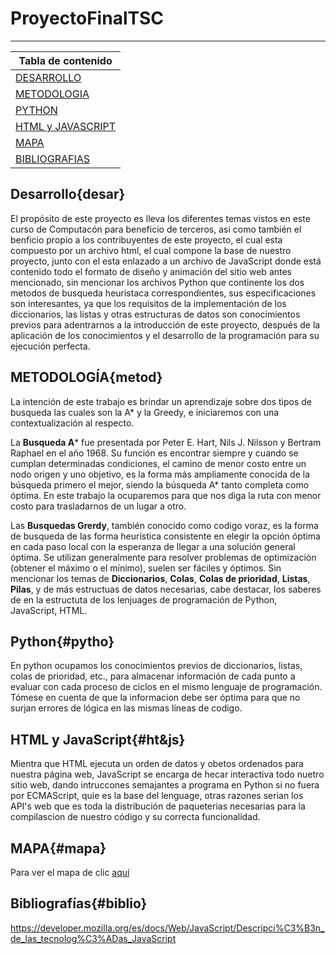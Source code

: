 # ProyectoFinalTSC

***

|Tabla de contenido             |
|-------------------------------|
|[DESARROLLO](desar)                     |
|[METODOLOGIA](metod)                    |
|[PYTHON](pytho)                         |
|[HTML y JAVASCRIPT](ht&js)              |
|[MAPA](mapa)                           |
|[BIBLIOGRAFIAS](bibli)                  |

## Desarrollo{desar}
El propósito de este proyecto es lleva los diferentes temas vistos en este curso de Computacón para beneficio de terceros, asi como también el benficio propio a los contribuyentes de este proyecto, el cual esta compuesto por un archivo html, el cual compone la base de nuestro proyecto, junto con el esta enlazado a un archivo de JavaScript donde está contenido todo el formato de diseño y animación del sitio web antes mencionado, sin mencionar los archivos Python que continente los dos metodos de busqueda heuristaca correspondientes, sus especificaciones son interesantes, ya que los requisitos de la implementación de los diccionarios, las listas y otras estructuras de datos son conocimientos previos para adentrarnos a la introducción de este proyecto, después de la aplicación de los conocimientos y el desarrollo de la programación para su ejecución perfecta.


## METODOLOGÍA{metod}
La intención de este trabajo es brindar un aprendizaje sobre dos tipos de busqueda las cuales son la A* y la Greedy, e iniciaremos con una contextualización al respecto.

La **Busqueda A*** fue presentada por Peter E. Hart, Nils J. Nilsson y Bertram Raphael en el año 1968. Su función es encontrar siempre y cuando se cumplan determinadas condiciones, el camino de menor costo entre un nodo origen y uno objetivo, es la forma más ampliamente conocida de la búsqueda primero el mejor, siendo la búsqueda A* tanto completa como óptima. En este trabajo la ocuparemos para que nos diga la ruta con menor costo para trasladarnos de un lugar a otro.

Las **Busquedas Grerdy**, también conocido como codigo voraz, es la forma de busqueda de las forma heurística consistente en elegir la opción óptima en cada paso local con la esperanza de llegar a una solución general óptima. Se utilizan generalmente para resolver problemas de optimización (obtener el máximo o el mínimo), suelen ser fáciles y óptimos.
Sin mencionar los temas de **Diccionarios**, **Colas**, **Colas de prioridad**, **Listas**, **Pilas**, y de más estructuas de datos necesarias, cabe destacar, los saberes de en la estructuta de los lenjuages de programación de Python, JavaScript, HTML.

## Python{#pytho}
En python ocupamos los conocimientos previos de diccionarios, listas, colas de prioridad, etc., para almacenar información de cada punto a evaluar con cada proceso de ciclos en el mismo lenguaje de programación. Tómese en cuenta de que la informacion debe ser óptima para que no surjan errores de lógica en las mismas líneas de codigo. 

## HTML y JavaScript{#ht&js}
Mientra que HTML ejecuta un orden de datos y obetos ordenados para nuestra página web, JavaScript se encarga de hecar interactiva todo nuetro sitio web, dando intruccones semajantes a programa en Python si no fuera por ECMAScript, quie es la base del lenguage, otras razones serian los API's web que es toda la distribución de paqueterias necesarias para la compilascion de nuestro código y su correcta funcionalidad.

## MAPA{#mapa}
Para ver el mapa de clic [aquí](https://nefilimzbm.github.io/ProyectoFinalTSC/)

## Bibliografías{#biblio}
https://developer.mozilla.org/es/docs/Web/JavaScript/Descripci%C3%B3n_de_las_tecnolog%C3%ADas_JavaScript
